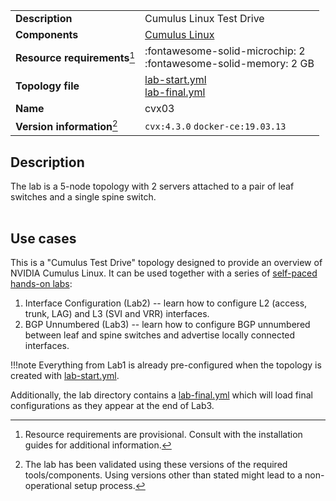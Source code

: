 |                               |                                                                                          |
| ----------------------------- | ---------------------------------------------------------------------------------------- |
| **Description**               | Cumulus Linux Test Drive                                                                 |
| **Components**                | [Cumulus Linux][cvx]                                                                     |
| **Resource requirements**[^1] | :fontawesome-solid-microchip: 2 <br/>:fontawesome-solid-memory: 2 GB                     |
| **Topology file**             | [lab-start.yml][topofile] <br/>[lab-final.yml][finalfile]                                                                     |
| **Name**                      | cvx03                                                                                    |
| **Version information**[^2]   | `cvx:4.3.0` `docker-ce:19.03.13`                                                         |

## Description
The lab is a 5-node topology with 2 servers attached to a pair of leaf switches and a single spine switch. 

<div class="mxgraph" style="max-width:100%;border:1px solid transparent;margin:0 auto; display:block;" data-mxgraph="{&quot;page&quot;:1,&quot;zoom&quot;:1.5,&quot;highlight&quot;:&quot;#0000ff&quot;,&quot;nav&quot;:true,&quot;check-visible-state&quot;:true,&quot;resize&quot;:true,&quot;url&quot;:&quot;https://raw.githubusercontent.com/srl-labs/containerlab/diagrams/cvx.drawio&quot;}"></div>

## Use cases
This is a "Cumulus Test Drive" topology designed to provide an overview of NVIDIA Cumulus Linux. It can be used together with a series of [self-paced hands-on labs](https://resource.nvidia.com/en-us-linux-lab-guide/linux-lab-guide):

1. Interface Configuration (Lab2) -- learn how to configure L2 (access, trunk, LAG) and L3 (SVI and VRR) interfaces.
2. BGP Unnumbered (Lab3) -- learn how to configure BGP unnumbered between leaf and spine switches and advertise locally connected interfaces.

!!!note
    Everything from Lab1 is already pre-configured when the topology is created with [lab-start.yml][topofile].

Additionally, the lab directory contains a [lab-final.yml][finalfile] which will load final configurations as they appear at the end of Lab3.

[cvx]: https://www.nvidia.com/en-gb/networking/ethernet-switching/cumulus-vx/
[topofile]: https://github.com/srl-labs/containerlab/tree/master/lab-examples/cvx03/lab-start.yml
[finalfile]: https://github.com/srl-labs/containerlab/tree/master/lab-examples/cvx03/lab-final.yml

[^1]: Resource requirements are provisional. Consult with the installation guides for additional information.
[^2]: The lab has been validated using these versions of the required tools/components. Using versions other than stated might lead to a non-operational setup process.

<script type="text/javascript" src="https://cdn.jsdelivr.net/gh/hellt/drawio-js@main/embed2.js" async></script>